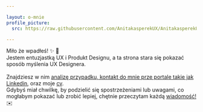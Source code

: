 ```yaml
---

layout: o-mnie
profile_picture:
  src: https://raw.githubusercontent.com/AnitakasperekUX/AnitakasperekUX.github.io/main/assets/img/profile-pic%20.jpg

---
```




 Miło że wpadłeś! :sparkles: :wave: <br>
Jestem entuzjastką UX i Produkt Designu, a ta strona stara się pokazać sposób myślenia UX Designera.  <br><br>
Znajdziesz w nim <a href="https://anitakasperekux.github.io/portfolio">analizę przypadku</ka>, kontakt do mnie prze portale takie jak [Linkedin](https://www.linkedin.com/in/anita-kasperek/), oraz moje <a href="https://drive.google.com/drive/folders/1xgnFojJ_J6wicAkPbaV662YhJ7KLHCxb?usp=sharing">cv</a>. 
<br>Gdybyś miał chwilkę, by podzielić się spostrzeżeniami lub uwagami, co mogłabym pokazać lub zrobić lepiej, chętnie przeczytam każdą <a href="https://www.linkedin.com/in/anita-kasperek/">wiadomość!</a> :envelope:


